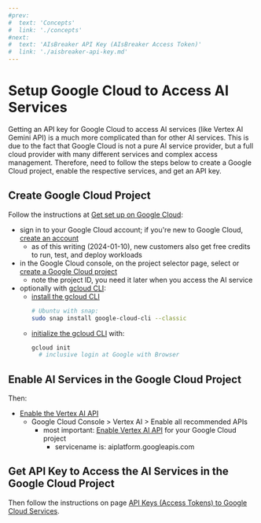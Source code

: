 ```yaml
---
#prev:
#  text: 'Concepts'
#  link: './concepts'
#next:
#  text: 'AIsBreaker API Key (AIsBreaker Access Token)'
#  link: './aisbreaker-api-key.md'
---
```



Setup Google Cloud to Access AI Services
========================================

Getting an API key for Google Cloud to access AI services (like Vertex AI Gemini API) is a much more complicated than for other AI services. This is due to the fact that Google Cloud is not a pure AI service provider, but a full cloud provider with many different services and complex access management. Therefore, need to follow the steps below to create a Google Cloud project, enable the respective services, and get an API key.


Create Google Cloud Project
---------------------------
Follow the instructions at [Get set up on Google Cloud](https://cloud.google.com/vertex-ai/docs/start/cloud-environment):
- sign in to your Google Cloud account; if you're new to Google Cloud, [create an account](https://console.cloud.google.com/freetrial)
  - as of this writing (2024-01-10), new customers also get free credits to run, test, and deploy workloads
- in the Google Cloud console, on the project selector page, select or [create a Google Cloud project](https://cloud.google.com/resource-manager/docs/creating-managing-projects)
  - note the project ID, you need it later when you access the AI service
- optionally with [gcloud CLI](https://cloud.google.com/sdk/gcloud):
  - [install the gcloud CLI](https://cloud.google.com/sdk/docs/install)
    ```bash
    # Ubuntu with snap:
    sudo snap install google-cloud-cli --classic
    ```
  - [initialize the gcloud CLI](https://cloud.google.com/sdk/docs/initializing) with:
    ```bash
    gcloud init
      # inclusive login at Google with Browser
    ```


Enable AI Services in the Google Cloud Project
----------------------------------------------
Then:
- [Enable the Vertex AI API](https://console.cloud.google.com/flows/enableapi?apiid=aiplatform.googleapis.com)
  - Google Cloud Console > Vertex AI > Enable all recommended APIs
    - most important: [Enable Vertex AI API](https://console.cloud.google.com/marketplace/product/google/aiplatform.googleapis.com) for your Google Cloud project
      - servicename is: aiplatform.googleapis.com 


Get API Key to Access the AI Services in the Google Cloud Project
-----------------------------------------------------------------
Then follow the instructions on page [API Keys (Access Tokens) to Google Cloud Services](google-cloud-api-keys.md).
